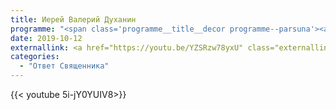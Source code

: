 ```yaml
---
title: Иерей Валерий Духанин
programme: "<span class='programme__title__decor programme--parsuna'><a class='programme_link' href='/categories/%d0%b6%d0%b5%d0%bd%d1%81%d0%ba%d0%b0%d1%8f-%d0%bf%d0%be%d0%bb%d0%be%d0%b2%d0%b8%d0%bd%d0%b0'>Ответ Свящнника</a></span>"
date: 2019-10-12
externallink: <a href="https://youtu.be/YZSRzw78yxU" class="externallink" target="_blank">Полный выпуск <svg class="fill-current o-60 hover-accent-color-light" height="22px" viewBox="0 0 24 24" width="22px" xmlns="http://www.w3.org/2000/svg"><path d="M0 0h24v24H0z" fill="none"></path><path d="M3.9 12c0-1.71 1.39-3.1 3.1-3.1h4V7H7c-2.76 0-5 2.24-5 5s2.24 5 5 5h4v-1.9H7c-1.71 0-3.1-1.39-3.1-3.1zM8 13h8v-2H8v2zm9-6h-4v1.9h4c1.71 0 3.1 1.39 3.1 3.1s-1.39 3.1-3.1 3.1h-4V17h4c2.76 0 5-2.24 5-5s-2.24-5-5-5z"></path></svg></a>
categories:
  - "Ответ Священника"
---
```

{{< youtube 5i-jY0YUIV8>}}




<!--more-->

